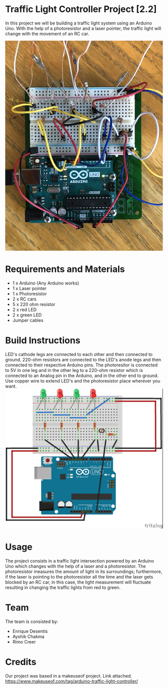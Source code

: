 # Traffic Light Controller Project [2.2]

In this project we will be building a traffic light system using an Arduino Uno. With the help of a photoresistor and a laser pointer, the traffic light will change with the movement of an RC car.

![Arduino build](https://github.com/enriquedes/carnitas/blob/master/img/IMG_0991.JPG)

# Requirements and Materials

* 1 x Arduino (Any Arduino works)
* 1 x Laser pointer
* 1 x Photoresistor
* 2 x RC cars
* 5 x 220 ohm resistor
* 2 x red LED
* 2 x green LED
* Jumper cables


# Build Instructions

LED's cathode legs are connected to each other and then connected to ground. 220-ohm resistors are connected to the LED's anode legs and then connected to their respective Arduino pins. The photoresitor is connected to 5V in one leg and in the other leg to a 220-ohm resistor which is connected to an Analog pin in the Arduino, and in the other end to ground. Use copper wire to extend LED's and the photoresistor place wherever you want.
![Arduino build](https://github.com/enriquedes/carnitas/blob/master/img/Project%20build_bb.jpg)

# Usage

The project consists in a traffic light intersection powered by an Arduino Uno which changes with the help of a laser and a photoresistor. The photoresistor measures the amount of light in its surroundings; furthermore, if the laser is pointing to the photoresistor all the time and the laser gets blocked by an RC car, in this case, the light measurement will fluctuate resulting in changing the traffic lights from red to green.


# Team

The team is consisted by:

* Enrique Desentis
* Ayshik Chakma
* Rimo Creer

# Credits

Our project was based in a makeuseof project. Link attached.
https://www.makeuseof.com/tag/arduino-traffic-light-controller/
